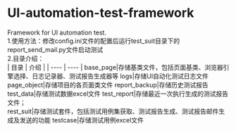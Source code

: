 # UI-automation-test-framework
Framework for UI automation test.  
1.使用方法：修改config.ini文件的配置后运行test_suit目录下的report_send_mail.py文件启动测试  
2.目录介绍：  
|  目录  |  介绍  |
|  ----  |  ----  |
base_page|存储基类文件，包括页面基类、浏览器引擎选择、日志记录器、测试报告生成器等
logs|存储UI自动化测试日志文件
page_object|存储项目的各页面类文件
report_backup|存储历史测试报告
test_data|存储测试数据excel文件
test_report|存储最近一次执行生成的测试报告文件；  
rest_suit|存储测试套件，包括测试用例集获取、测试报告生成、测试报告邮件生成及发送的功能
testcase|存储测试用例excel文件